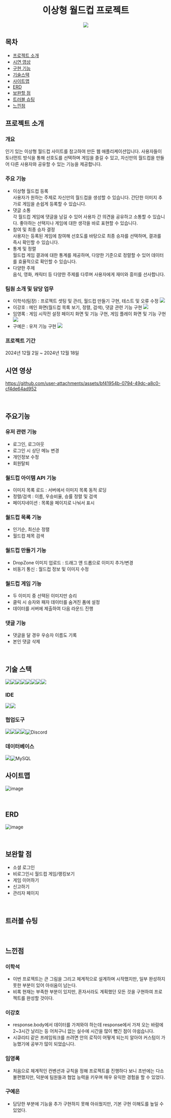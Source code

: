 <h1 align="center">
  이상형 월드컵 프로젝트
</h1>
<p align="center">
  <img src="https://github.com/user-attachments/assets/042778ff-b7ff-48e0-9442-fdee3f957e68">
</p>

## 목차
- [프로젝트 소개](#프로젝트-소개)
- [시연 영상](#시연-영상)
- [구현 기능](#구현-기능)
- [기술스택](#기술스택)
- [사이트맵](#사이트맵)
- [ERD](#ERD)
- [보완할 점](#보완할-점)
- [트러블 슈팅](#트러블-슈팅)
- [느낀점](#느낀점)

## 프로젝트 소개
### 개요
인기 있는 이상형 월드컵 사이트를 참고하여 만든 웹 애플리케이션입니다. 
사용자들이 토너먼트 방식을 통해 선호도를 선택하며 게임을 즐길 수 있고,
자신만의 월드컵을 만들어 다른 사용자와 공유할 수 있는 기능을 제공합니다.

### 주요 기능
- 이상형 월드컵 등록<br>
사용자가 원하는 주제로 자신만의 월드컵을 생성할 수 있습니다. 간단한 이미지 추가로 게임을 손쉽게 등록할 수 있습니다.
- 댓글 소통<br>
각 월드컵 게임에 댓글을 남길 수 있어 사용자 간 의견을 공유하고 소통할 수 있습니다. 좋아하는 선택지나 게임에 대한 생각을 바로 표현할 수 있습니다.
- 참여 및 최종 승자 결정<br>
사용자는 등록된 게임에 참여해 선호도를 바탕으로 최종 승자를 선택하며, 결과를 즉시 확인할 수 있습니다.
- 통계 및 정렬<br>
월드컵 게임 결과에 대한 통계를 제공하며, 다양한 기준으로 정렬할 수 있어 데이터를 효율적으로 확인할 수 있습니다.
- 다양한 주제<br>
음식, 영화, 캐릭터 등 다양한 주제를 다루며 사용자에게 재미와 흥미를 선사합니다.

### 팀원 소개 및 담당 업무
- 이학석(팀장) : 프로젝트 셋팅 및 관리, 월드컵 만들기 구현, 테스트 및 오류 수정 [<img src="https://img.shields.io/badge/Git-이학석-red?logo=GITHUb">](https://github.com/HSLee1013)
- 이강호 : 메인 화면(월드컵 목록 보기, 정렬, 검색), 댓글 관련 기능 구현 [<img src="https://img.shields.io/badge/Git-이강호-green?logo=GITHUb">](https://github.com/LeeKangHo1) 
- 임영록 : 게임 시작전 설정 페이지 화면 및 기능 구현, 게임 플레이 화면 및 기능 구현 [<img src="https://img.shields.io/badge/Git-임영록-blue?logo=GITHUb">](https://github.com/Young14482) 
- 구예은 : 유저 기능 구현 [<img src="https://img.shields.io/badge/Git-구예은-orange?logo=GITHUb">](https://github.com/goho11)

### 프로젝트 기간
2024년 12월 2일 ~ 2024년 12월 18일
<br>

## 시연 영상
https://github.com/user-attachments/assets/bf41954b-0794-49dc-a8c0-cf4de64ad952

<br>

## 주요기능
### 유저 관련 기능
- 로그인, 로그아웃
- 로그인 시 상단 메뉴 변경
- 개인정보 수정
- 회원탈퇴

### 월드컵 아이템 API 기능
- 이미지 목록 로드 : 서버에서 이미지 목록 동적 로딩
- 정렬/검색 : 이름, 우승비율, 승률 정렬 및 검색
- 페이지네이션 : 목록을 페이지로 나눠서 표시

### 월드컵 목록 기능
- 인기순, 최신순 정렬
- 월드컵 제목 검색

### 월드컵 만들기 기능
- DropZone 이미지 업로드 : 드래그 앤 드롭으로 이미지 추가/변경
- 비동기 통신 : 월드컵 정보 및 이미지 수정

### 월드컵 게임 기능
- 두 이미지 중 선택된 이미지만 승리
- 클릭 시 승자와 패자 데이터를 숨겨진 폼에 설정
- 데이터를 서버에 제출하여 다음 라운드 진행

### 댓글 기능
- 댓글을 달 경우 우승자 이름도 기록
- 본인 댓글 삭제
<br>

## 기술 스택
<img src="https://img.shields.io/badge/java-%23ED8B00.svg?style=for-the-badge&logo=openjdk&logoColor=white"><img src="https://img.shields.io/badge/springboot-6DB33F?style=for-the-badge&logo=springboot&logoColor=white"><img src="https://img.shields.io/badge/gradle-02303A?style=for-the-badge&logo=gradle&logoColor=white"><img src="https://img.shields.io/badge/javascript-F7DF1E?style=for-the-badge&logo=javascript&logoColor=white"><img src="https://img.shields.io/badge/css-1572B6?style=for-the-badge&logo=css&logoColor=white"><img src="https://img.shields.io/badge/mustache-FF880F?style=for-the-badge&logo=mustache&logoColor=white"><img src="https://img.shields.io/badge/bootstrap-7952B3?style=for-the-badge&logo=bootstrap&logoColor=white"><img src="https://img.shields.io/badge/postman-FF6C37?style=for-the-badge&logo=postman&logoColor=white">

### IDE
<img src="https://img.shields.io/badge/intellijidea-000000?style=for-the-badge&logo=intellijidea&logoColor=white"><img src="https://img.shields.io/badge/Visual Studio Code-1E8CBE?style=for-the-badge&logo=Visual Studio Code&logoColor=white">

### 협업도구
<img src="https://img.shields.io/badge/git-F05032?style=for-the-badge&logo=git&logoColor=white"><img src="https://img.shields.io/badge/github-181717?style=for-the-badge&logo=github&logoColor=white"><img src="https://img.shields.io/badge/slack-4A154B?style=for-the-badge&logo=slack&logoColor=white"><img src="https://img.shields.io/badge/notion-000000?style=for-the-badge&logo=notion&logoColor=white"><img src="https://img.shields.io/badge/Discord-7289DA?style=for-the-badge&logo=discord&logoColor=white" alt="Discord"/>

### 데이터베이스
<img src="https://img.shields.io/badge/H2-FF4000?style=for-the-badge&logo=H2&logoColor=white"><img src="https://img.shields.io/badge/MySQL-4479A1?style=for-the-badge&logo=mysql&logoColor=white" alt="MySQL"/>
<br>

## 사이트맵
![image](https://github.com/user-attachments/assets/e6ee8a32-7a59-4877-96fb-6aad5b065888)

<br>

## ERD
![image](https://github.com/user-attachments/assets/1012962c-7555-4db1-b365-3203d151c3dc)

<br>

## 보완할 점
- 소셜 로그인
- 비로그인시 월드컵 게임/랭킹보기
- 게임 이어하기
- 신고하기
- 관리자 페이지

<br>

## 트러블 슈팅

<br>

## 느낀점
### 이학석
- 이번 프로젝트는 큰 그림을 그리고 체계적으로 설계하며 시작했지만, 일부 완성하지 못한 부분이 있어 아쉬움이 남는다.
- 비록 현재는 부족한 부분이 있지만, 혼자서라도 계획했던 모든 것을 구현하여 프로젝트를 완성할 것이다.
### 이강호
- response.body에서 데이터를 가져와야 하는데 response에서 가져 오는 바람에 2~3시간 날리는 등 어처구니 없는 실수에 시간을 많이 뺐긴 점이 아쉽습니다.
- 시큐리티 같은 프레임워크를 쓰려면 안의 로직이 어떻게 되는지 알아야 커스텀이 가능했기에 공부가 많이 되었습니다.
### 임영록
- 처음으로 체계적인 컨벤션과 규칙을 정해 프로젝트를 진행하다 보니 초반에는 다소 불편했지만, 덕분에 팀원들과 협업 능력을 키우며 매우 유익한 경험을 할 수 있었다.
### 구예은
- 담당한 부분에 기능을 추가 구현하지 못해 아쉬웠지만, 기본 구현 이해도를 높일 수 있었다.

